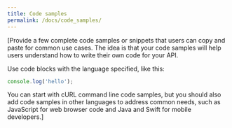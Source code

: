 ```yaml
---
title: Code samples
permalink: /docs/code_samples/
---
```


[Provide a few complete code samples or snippets that users can copy and paste for common use cases. The idea is that your code samples will help users understand how to write their own code for your API.

Use code blocks with the language specified, like this:

```js
console.log('hello');
````

You can start with cURL command line code samples, but you should also add code samples in other languages to address common needs, such as JavaScript for web browser code and Java and Swift for mobile developers.]

